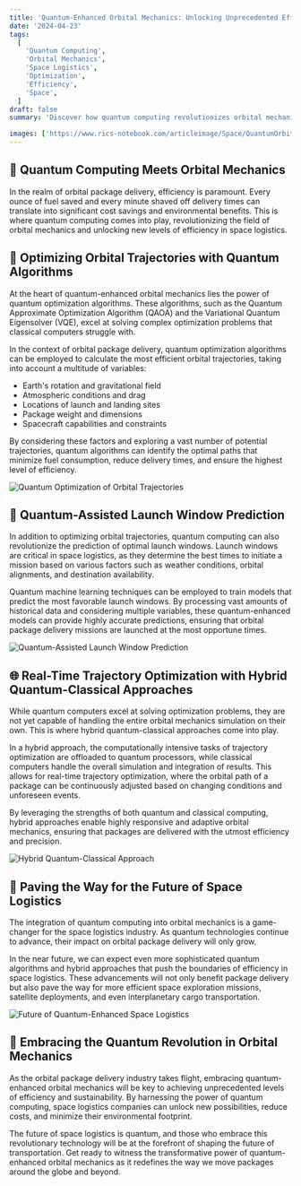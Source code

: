 ```yaml
---
title: 'Quantum-Enhanced Orbital Mechanics: Unlocking Unprecedented Efficiency in Space Logistics'
date: '2024-04-23'
tags:
  [
    'Quantum Computing',
    'Orbital Mechanics',
    'Space Logistics',
    'Optimization',
    'Efficiency',
    'Space',
  ]
draft: false
summary: 'Discover how quantum computing revolutionizes orbital mechanics, enabling highly efficient trajectory planning and optimization for orbital package delivery. By harnessing the power of quantum algorithms, space logistics can achieve unprecedented levels of efficiency, reducing fuel consumption and delivery times.'

images: ['https://www.rics-notebook.com/articleimage/Space/QuantumOrbitalMechanics.png']
---
```


## 🌌 Quantum Computing Meets Orbital Mechanics

In the realm of orbital package delivery, efficiency is paramount. Every ounce of fuel saved and every minute shaved off delivery times can translate into significant cost savings and environmental benefits. This is where quantum computing comes into play, revolutionizing the field of orbital mechanics and unlocking new levels of efficiency in space logistics.

## 🚀 Optimizing Orbital Trajectories with Quantum Algorithms

At the heart of quantum-enhanced orbital mechanics lies the power of quantum optimization algorithms. These algorithms, such as the Quantum Approximate Optimization Algorithm (QAOA) and the Variational Quantum Eigensolver (VQE), excel at solving complex optimization problems that classical computers struggle with.

In the context of orbital package delivery, quantum optimization algorithms can be employed to calculate the most efficient orbital trajectories, taking into account a multitude of variables:

- Earth's rotation and gravitational field
- Atmospheric conditions and drag
- Locations of launch and landing sites
- Package weight and dimensions
- Spacecraft capabilities and constraints

By considering these factors and exploring a vast number of potential trajectories, quantum algorithms can identify the optimal paths that minimize fuel consumption, reduce delivery times, and ensure the highest level of efficiency.

![Quantum Optimization of Orbital Trajectories](https://www.quantumcybersolutions.com/OPD/quantum-optimization.webp)

## 🎯 Quantum-Assisted Launch Window Prediction

In addition to optimizing orbital trajectories, quantum computing can also revolutionize the prediction of optimal launch windows. Launch windows are critical in space logistics, as they determine the best times to initiate a mission based on various factors such as weather conditions, orbital alignments, and destination availability.

Quantum machine learning techniques can be employed to train models that predict the most favorable launch windows. By processing vast amounts of historical data and considering multiple variables, these quantum-enhanced models can provide highly accurate predictions, ensuring that orbital package delivery missions are launched at the most opportune times.

![Quantum-Assisted Launch Window Prediction](https://www.quantumcybersolutions.com/OPD/quantum-launch-prediction.webp)

## 🌐 Real-Time Trajectory Optimization with Hybrid Quantum-Classical Approaches

While quantum computers excel at solving optimization problems, they are not yet capable of handling the entire orbital mechanics simulation on their own. This is where hybrid quantum-classical approaches come into play.

In a hybrid approach, the computationally intensive tasks of trajectory optimization are offloaded to quantum processors, while classical computers handle the overall simulation and integration of results. This allows for real-time trajectory optimization, where the orbital path of a package can be continuously adjusted based on changing conditions and unforeseen events.

By leveraging the strengths of both quantum and classical computing, hybrid approaches enable highly responsive and adaptive orbital mechanics, ensuring that packages are delivered with the utmost efficiency and precision.

![Hybrid Quantum-Classical Approach](https://www.quantumcybersolutions.com/OPD/hybrid-quantum-classical.webp)

## 🔮 Paving the Way for the Future of Space Logistics

The integration of quantum computing into orbital mechanics is a game-changer for the space logistics industry. As quantum technologies continue to advance, their impact on orbital package delivery will only grow.

In the near future, we can expect even more sophisticated quantum algorithms and hybrid approaches that push the boundaries of efficiency in space logistics. These advancements will not only benefit package delivery but also pave the way for more efficient space exploration missions, satellite deployments, and even interplanetary cargo transportation.

![Future of Quantum-Enhanced Space Logistics](https://www.quantumcybersolutions.com/OPD/quantum-future.webp)

## 🚀 Embracing the Quantum Revolution in Orbital Mechanics

As the orbital package delivery industry takes flight, embracing quantum-enhanced orbital mechanics will be key to achieving unprecedented levels of efficiency and sustainability. By harnessing the power of quantum computing, space logistics companies can unlock new possibilities, reduce costs, and minimize their environmental footprint.

The future of space logistics is quantum, and those who embrace this revolutionary technology will be at the forefront of shaping the future of transportation. Get ready to witness the transformative power of quantum-enhanced orbital mechanics as it redefines the way we move packages around the globe and beyond.
